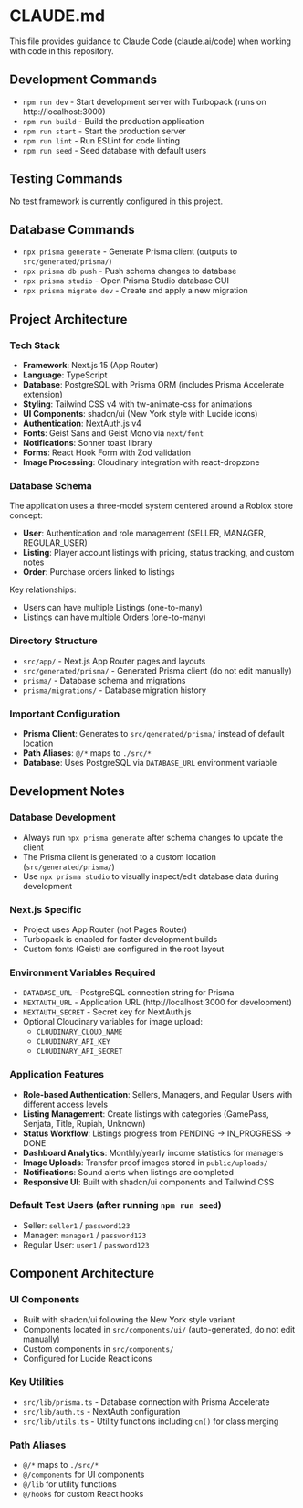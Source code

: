 # CLAUDE.md

This file provides guidance to Claude Code (claude.ai/code) when working with code in this repository.

## Development Commands

- `npm run dev` - Start development server with Turbopack (runs on http://localhost:3000)
- `npm run build` - Build the production application
- `npm run start` - Start the production server
- `npm run lint` - Run ESLint for code linting
- `npm run seed` - Seed database with default users

## Testing Commands

No test framework is currently configured in this project.

## Database Commands

- `npx prisma generate` - Generate Prisma client (outputs to `src/generated/prisma/`)
- `npx prisma db push` - Push schema changes to database
- `npx prisma studio` - Open Prisma Studio database GUI
- `npx prisma migrate dev` - Create and apply a new migration

## Project Architecture

### Tech Stack
- **Framework**: Next.js 15 (App Router)
- **Language**: TypeScript
- **Database**: PostgreSQL with Prisma ORM (includes Prisma Accelerate extension)
- **Styling**: Tailwind CSS v4 with tw-animate-css for animations
- **UI Components**: shadcn/ui (New York style with Lucide icons)
- **Authentication**: NextAuth.js v4
- **Fonts**: Geist Sans and Geist Mono via `next/font`
- **Notifications**: Sonner toast library
- **Forms**: React Hook Form with Zod validation
- **Image Processing**: Cloudinary integration with react-dropzone

### Database Schema
The application uses a three-model system centered around a Roblox store concept:

- **User**: Authentication and role management (SELLER, MANAGER, REGULAR_USER)
- **Listing**: Player account listings with pricing, status tracking, and custom notes
- **Order**: Purchase orders linked to listings

Key relationships:
- Users can have multiple Listings (one-to-many)
- Listings can have multiple Orders (one-to-many)

### Directory Structure
- `src/app/` - Next.js App Router pages and layouts
- `src/generated/prisma/` - Generated Prisma client (do not edit manually)
- `prisma/` - Database schema and migrations
- `prisma/migrations/` - Database migration history

### Important Configuration
- **Prisma Client**: Generates to `src/generated/prisma/` instead of default location
- **Path Aliases**: `@/*` maps to `./src/*`
- **Database**: Uses PostgreSQL via `DATABASE_URL` environment variable

## Development Notes

### Database Development
- Always run `npx prisma generate` after schema changes to update the client
- The Prisma client is generated to a custom location (`src/generated/prisma/`)
- Use `npx prisma studio` to visually inspect/edit database data during development

### Next.js Specific
- Project uses App Router (not Pages Router)
- Turbopack is enabled for faster development builds
- Custom fonts (Geist) are configured in the root layout

### Environment Variables Required
- `DATABASE_URL` - PostgreSQL connection string for Prisma
- `NEXTAUTH_URL` - Application URL (http://localhost:3000 for development)
- `NEXTAUTH_SECRET` - Secret key for NextAuth.js
- Optional Cloudinary variables for image upload:
  - `CLOUDINARY_CLOUD_NAME`
  - `CLOUDINARY_API_KEY` 
  - `CLOUDINARY_API_SECRET`

### Application Features
- **Role-based Authentication**: Sellers, Managers, and Regular Users with different access levels
- **Listing Management**: Create listings with categories (GamePass, Senjata, Title, Rupiah, Unknown)
- **Status Workflow**: Listings progress from PENDING → IN_PROGRESS → DONE
- **Dashboard Analytics**: Monthly/yearly income statistics for managers
- **Image Uploads**: Transfer proof images stored in `public/uploads/`
- **Notifications**: Sound alerts when listings are completed
- **Responsive UI**: Built with shadcn/ui components and Tailwind CSS

### Default Test Users (after running `npm run seed`)
- Seller: `seller1` / `password123`
- Manager: `manager1` / `password123`
- Regular User: `user1` / `password123`

## Component Architecture

### UI Components
- Built with shadcn/ui following the New York style variant
- Components located in `src/components/ui/` (auto-generated, do not edit manually)
- Custom components in `src/components/`
- Configured for Lucide React icons

### Key Utilities
- `src/lib/prisma.ts` - Database connection with Prisma Accelerate
- `src/lib/auth.ts` - NextAuth configuration
- `src/lib/utils.ts` - Utility functions including `cn()` for class merging

### Path Aliases
- `@/*` maps to `./src/*`
- `@/components` for UI components
- `@/lib` for utility functions
- `@/hooks` for custom React hooks